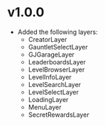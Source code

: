 # v1.0.0

- Added the following layers:
    - CreatorLayer
    - GauntletSelectLayer
    - GJGarageLayer
    - LeaderboardsLayer
    - LevelBrowserLayer
    - LevelInfoLayer
    - LevelSearchLayer
    - LevelSelectLayer
    - LoadingLayer
    - MenuLayer
    - SecretRewardsLayer